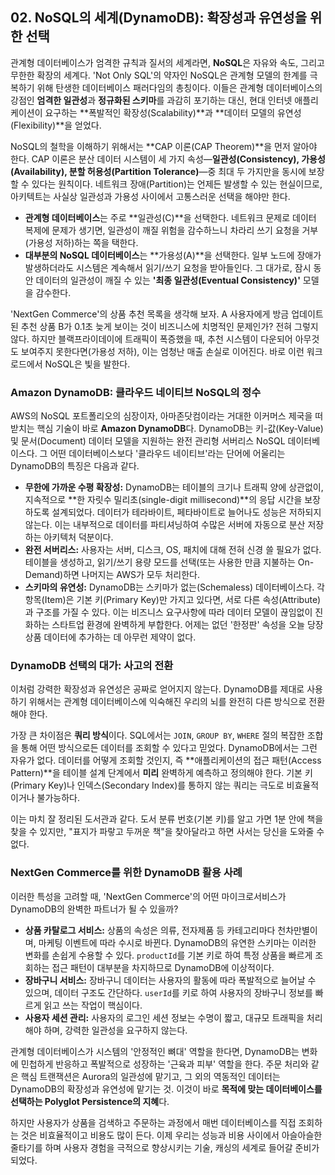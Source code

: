 ## 02. NoSQL의 세계(DynamoDB): 확장성과 유연성을 위한 선택

관계형 데이터베이스가 엄격한 규칙과 질서의 세계라면, **NoSQL**은 자유와 속도, 그리고 무한한 확장의 세계다. 'Not Only SQL'의 약자인 NoSQL은 관계형 모델의 한계를 극복하기 위해 탄생한 데이터베이스 패러다임의 총칭이다. 이들은 관계형 데이터베이스의 강점인 **엄격한 일관성**과 **정규화된 스키마**를 과감히 포기하는 대신, 현대 인터넷 애플리케이션이 요구하는 **폭발적인 확장성(Scalability)**과 **데이터 모델의 유연성(Flexibility)**을 얻었다.

NoSQL의 철학을 이해하기 위해서는 **CAP 이론(CAP Theorem)**을 먼저 알아야 한다. CAP 이론은 분산 데이터 시스템이 세 가지 속성—**일관성(Consistency), 가용성(Availability), 분할 허용성(Partition Tolerance)**—중 최대 두 가지만을 동시에 보장할 수 있다는 원칙이다. 네트워크 장애(Partition)는 언제든 발생할 수 있는 현실이므로, 아키텍트는 사실상 일관성과 가용성 사이에서 고통스러운 선택을 해야만 한다.
* **관계형 데이터베이스**는 주로 **일관성(C)**을 선택한다. 네트워크 문제로 데이터 복제에 문제가 생기면, 일관성이 깨질 위험을 감수하느니 차라리 쓰기 요청을 거부(가용성 저하)하는 쪽을 택한다.
* **대부분의 NoSQL 데이터베이스**는 **가용성(A)**을 선택한다. 일부 노드에 장애가 발생하더라도 시스템은 계속해서 읽기/쓰기 요청을 받아들인다. 그 대가로, 잠시 동안 데이터의 일관성이 깨질 수 있는 **'최종 일관성(Eventual Consistency)'** 모델을 감수한다.

'NextGen Commerce'의 상품 추천 목록을 생각해 보자. A 사용자에게 방금 업데이트된 추천 상품 B가 0.1초 늦게 보이는 것이 비즈니스에 치명적인 문제인가? 전혀 그렇지 않다. 하지만 블랙프라이데이에 트래픽이 폭증했을 때, 추천 시스템이 다운되어 아무것도 보여주지 못한다면(가용성 저하), 이는 엄청난 매출 손실로 이어진다. 바로 이런 워크로드에서 NoSQL은 빛을 발한다.

### Amazon DynamoDB: 클라우드 네이티브 NoSQL의 정수

AWS의 NoSQL 포트폴리오의 심장이자, 아마존닷컴이라는 거대한 이커머스 제국을 떠받치는 핵심 기술이 바로 **Amazon DynamoDB**다. DynamoDB는 키-값(Key-Value) 및 문서(Document) 데이터 모델을 지원하는 완전 관리형 서버리스 NoSQL 데이터베이스다. 그 어떤 데이터베이스보다 '클라우드 네이티브'라는 단어에 어울리는 DynamoDB의 특징은 다음과 같다.

* **무한에 가까운 수평 확장성:** DynamoDB는 테이블의 크기나 트래픽 양에 상관없이, 지속적으로 **한 자릿수 밀리초(single-digit millisecond)**의 응답 시간을 보장하도록 설계되었다. 데이터가 테라바이트, 페타바이트로 늘어나도 성능은 저하되지 않는다. 이는 내부적으로 데이터를 파티셔닝하여 수많은 서버에 자동으로 분산 저장하는 아키텍처 덕분이다.
* **완전 서버리스:** 사용자는 서버, 디스크, OS, 패치에 대해 전혀 신경 쓸 필요가 없다. 테이블을 생성하고, 읽기/쓰기 용량 모드를 선택(또는 사용한 만큼 지불하는 On-Demand)하면 나머지는 AWS가 모두 처리한다.
* **스키마의 유연성:** DynamoDB는 스키마가 없는(Schemaless) 데이터베이스다. 각 항목(Item)은 기본 키(Primary Key)만 가지고 있다면, 서로 다른 속성(Attribute)과 구조를 가질 수 있다. 이는 비즈니스 요구사항에 따라 데이터 모델이 끊임없이 진화하는 스타트업 환경에 완벽하게 부합한다. 어제는 없던 '한정판' 속성을 오늘 당장 상품 데이터에 추가하는 데 아무런 제약이 없다.

### DynamoDB 선택의 대가: 사고의 전환

이처럼 강력한 확장성과 유연성은 공짜로 얻어지지 않는다. DynamoDB를 제대로 사용하기 위해서는 관계형 데이터베이스에 익숙해진 우리의 뇌를 완전히 다른 방식으로 전환해야 한다.

가장 큰 차이점은 **쿼리 방식**이다. SQL에서는 `JOIN`, `GROUP BY`, `WHERE` 절의 복잡한 조합을 통해 어떤 방식으로든 데이터를 조회할 수 있다고 믿었다. DynamoDB에서는 그런 자유가 없다. 데이터를 어떻게 조회할 것인지, 즉 **애플리케이션의 접근 패턴(Access Pattern)**을 테이블 설계 단계에서 **미리** 완벽하게 예측하고 정의해야 한다. 기본 키(Primary Key)나 인덱스(Secondary Index)를 통하지 않는 쿼리는 극도로 비효율적이거나 불가능하다.

이는 마치 잘 정리된 도서관과 같다. 도서 분류 번호(기본 키)를 알고 가면 1분 안에 책을 찾을 수 있지만, "표지가 파랗고 두꺼운 책"을 찾아달라고 하면 사서는 당신을 도와줄 수 없다.

### NextGen Commerce를 위한 DynamoDB 활용 사례

이러한 특성을 고려할 때, 'NextGen Commerce'의 어떤 마이크로서비스가 DynamoDB의 완벽한 파트너가 될 수 있을까?

* **상품 카탈로그 서비스:** 상품의 속성은 의류, 전자제품 등 카테고리마다 천차만별이며, 마케팅 이벤트에 따라 수시로 바뀐다. DynamoDB의 유연한 스키마는 이러한 변화를 손쉽게 수용할 수 있다. `productId`를 기본 키로 하여 특정 상품을 빠르게 조회하는 접근 패턴이 대부분을 차지하므로 DynamoDB에 이상적이다.
* **장바구니 서비스:** 장바구니 데이터는 사용자의 활동에 따라 폭발적으로 늘어날 수 있으며, 데이터 구조도 간단하다. `userId`를 키로 하여 사용자의 장바구니 정보를 빠르게 읽고 쓰는 작업이 핵심이다.
* **사용자 세션 관리:** 사용자의 로그인 세션 정보는 수명이 짧고, 대규모 트래픽을 처리해야 하며, 강력한 일관성을 요구하지 않는다.

관계형 데이터베이스가 시스템의 '안정적인 뼈대' 역할을 한다면, DynamoDB는 변화에 민첩하게 반응하고 폭발적으로 성장하는 '근육과 피부' 역할을 한다. 주문 처리와 같은 핵심 트랜잭션은 Aurora의 일관성에 맡기고, 그 외의 역동적인 데이터는 DynamoDB의 확장성과 유연성에 맡기는 것. 이것이 바로 **목적에 맞는 데이터베이스를 선택하는 Polyglot Persistence의 지혜**다.

하지만 사용자가 상품을 검색하고 주문하는 과정에서 매번 데이터베이스를 직접 조회하는 것은 비효율적이고 비용도 많이 든다. 이제 우리는 성능과 비용 사이에서 아슬아슬한 줄타기를 하며 사용자 경험을 극적으로 향상시키는 기술, 캐싱의 세계로 들어갈 준비가 되었다.